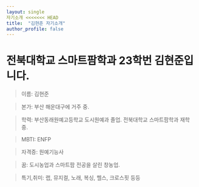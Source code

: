 ```yaml
---
layout: single
자기소개 <<<<<<< HEAD
title:  "김현준 자기소개"
author_profile: false
---
```


# 전북대학교 스마트팜학과 23학번 김현준입니다.



> 이름: 김현준

> 본가: 부산 해운대구에 거주 중.

> 학력: 부산동래원예고등학교 도시원예과 졸업.
> 전북대학교 스마트팜학과 재학 중.

> MBTI: ENFP

> 자격증: 원예기능사

> 꿈: 도시농업과 스마트팜 전공을 살린 창농업.

> 특기,취미: 랩, 뮤지컬, 노래, 복싱, 헬스, 크로스핏 등등

